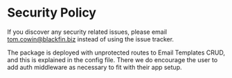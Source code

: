 # Security Policy

If you discover any security related issues, please email tom.cowin@blackfin.biz instead of using the issue tracker.

The package is deployed with unprotected routes to Email Templates CRUD, and this is explained in the config file. There we do encourage the user to add auth middleware as necessary to fit with their app setup.
